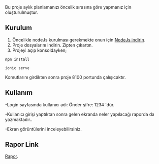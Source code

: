 Bu proje aylık planlamanızı öncelik sırasına göre yapmanız için oluşturulmuştur.

## Kurulum ##
1. Öncelikle nodeJs kurulması gerekmekte onun için [NodeJs indirin](https://nodejs.org/en/).
2. Proje dosyalarını indirin. Zipten çıkartın.
3. Projeyi açıp konsoldayken;
```
npm install

```
```
ionic serve
```
Komutlarını girdikten sonra proje 8100 portunda çalışıcaktır.

## Kullanım ##

-Login sayfasında kullanıcı adı: Önder şifre: 1234 'dür.

-Kullanıcı girişi yaptıktan sonra gelen ekranda neler yapılacağı raporda da yazmaktadır..

-Ekran görüntülerini inceleyebilirsiniz.

## Rapor Link ##
 [Rapor](https://dosya.co/hjfiqyf8ncf4/MobilUygulamaRapor_gizemmert.docx.html).
